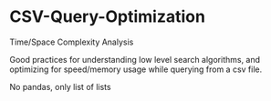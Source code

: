 # CSV-Query-Optimization
Time/Space Complexity Analysis

Good practices for understanding low level search algorithms, and optimizing for speed/memory usage while querying from a csv file.

No pandas, only list of lists
